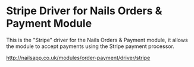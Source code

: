 # Stripe Driver for Nails Orders & Payment Module

This is the "Stripe" driver for the Nails Orders & Payment module, it allows the module to accept payments using the Stripe payment processor.

http://nailsapp.co.uk/modules/order-payment/driver/stripe

